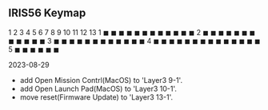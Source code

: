 IRIS56 Keymap
-----
  1 2 3 4 5 6 7   8 9 10 11 12 13
1 ◼︎ ◼︎ ◼︎ ◼︎ ◼︎ ◼︎       ◼︎ ◼︎ ◼︎ ◼︎ ◼︎ ◼︎
2 ◼︎ ◼︎ ◼︎ ◼︎ ◼︎ ◼︎       ◼︎ ◼︎ ◼︎ ◼︎ ◼︎ ◼︎
3 ◼︎ ◼︎ ◼︎ ◼︎ ◼︎ ◼︎       ◼︎ ◼︎ ◼︎ ◼︎ ◼︎ ◼︎
4 ◼︎ ◼︎ ◼︎ ◼︎ ◼︎ ◼︎ ◼︎   ◼︎ ◼︎ ◼︎ ◼︎ ◼︎ ◼︎ ◼︎
5         ◼︎ ◼︎ ◼︎   ◼︎ ◼︎ ◼︎ 

2023-08-29
- add Open Mission Contrl(MacOS) to 'Layer3 9-1'.
- add Open Launch Pad(MacOS) to 'Layer3 10-1'.
- move reset(Firmware Update) to 'Layer3 13-1'.
